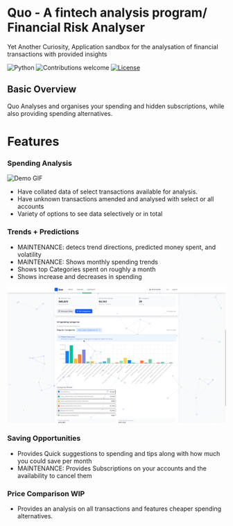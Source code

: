 # Quo - A fintech analysis program/ Financial Risk Analyser
Yet Another Curiosity, Application sandbox for the analysation of financial transactions with provided insights
&nbsp;&nbsp;&nbsp;&nbsp;&nbsp;&nbsp;&nbsp;&nbsp;&nbsp;&nbsp;&nbsp;&nbsp;&nbsp;&nbsp;&nbsp;&nbsp;&nbsp;&nbsp;&nbsp;

![Python](https://img.shields.io/badge/python-v3.10+-blue.svg)
![Contributions welcome](https://img.shields.io/badge/contributions-welcome-orange.svg)
[![License](https://img.shields.io/badge/license-MIT-blue.svg)](https://opensource.org/licenses/MIT)

## Basic Overview
Quo Analyses and organises your spending and hidden subscriptions, while also providing spending alternatives.

# Features
### Spending Analysis
![Demo GIF](Docs/Pictures/QuoGif1.gif)

- Have collated data of select transactions available for analysis.
- Have unknown transactions amended and analysed with select or all accounts
- Variety of options to see data selectively or in total

### Trends + Predictions
- MAINTENANCE: detecs trend directions, predicted money spent, and volatility
- MAINTENANCE: Shows monthly spending trends
- Shows top Categories spent on roughly a month
- Shows increase and decreases in spending

![Demo GIF](Docs/Pictures/QuoGif2.gif)

### Saving Opportunities
- Provides Quick suggestions to spending and tips along with how much you could save per month
- MAINTENANCE: Provides Subscriptions on your accounts and the availability to cancel them

### Price Comparison WIP
- Provides an analysis on all transactions and features cheaper spending alternatives.




